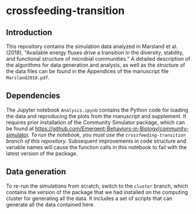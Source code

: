 # crossfeeding-transition

## Introduction
This repository contains the simulation data analyzed in Marsland et al. (2018), "Available energy fluxes drive a transition in the diversity, stability, and functional structure of microbial communities." A detailed description of the algorithms for data generation and analysis, as well as the structure of the data files can be found in the Appendices of the manuscript file `Marsland2018.pdf`. 

## Dependencies
The Jupyter notebook `Analysis.ipynb` contains the Python code for loading the data and reproducing the plots from the manuscript and supplement. It requires prior installation of the Community Simulator package, which can be found at <https://github.com/Emergent-Behaviors-in-Biology/community-simulator>. *To run the notebook, you must use the `crossfeeding-transition` branch of this repository.* Subsequent improvements in code structure and variable names will cause the function calls in this notebook to fail with the latest version of the package.

## Data generation
To re-run the simulations from scratch, switch to the `cluster` branch, which contains the version of the package that we had installed on the computing cluster for generating all the data. It includes a set of scripts that can generate all the data contained here.
